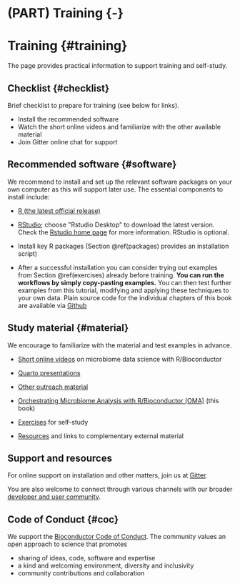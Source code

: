 # (PART) Training {-}

# Training {#training}

<script>
document.addEventListener("click", function (event) {
    if (event.target.classList.contains("rebook-collapse")) {
        event.target.classList.toggle("active");
        var content = event.target.nextElementSibling;
        if (content.style.display === "block") {
            content.style.display = "none";
        } else {
            content.style.display = "block";
        }
    }
})
</script>

<style>
.rebook-collapse {
  background-color: #eee;
  color: #444;
  cursor: pointer;
  padding: 18px;
  width: 100%;
  border: none;
  text-align: left;
  outline: none;
  font-size: 15px;
}

.rebook-content {
  padding: 0 18px;
  display: none;
  overflow: hidden;
  background-color: #f1f1f1;
}
</style>

The page provides practical information to support training and self-study.


## Checklist {#checklist}

Brief checklist to prepare for training (see below for links).

 * Install the recommended software
 * Watch the short online videos and familiarize with the other available material
 * Join Gitter online chat for support


## Recommended software {#software}

We recommend to install and set up the relevant software packages on
your own computer as this will support later use. The essential
components to install include:

* [R (the latest official release)](https://www.r-project.org/) 

* [RStudio](https://www.rstudio.com/products/rstudio/download/);
  choose "Rstudio Desktop" to download the latest version. Check the
  [Rstudio home page](https://www.rstudio.com/) for more
  information. RStudio is optional.

* Install key R packages (Section \@ref(packages) provides an installation script)


* After a successful installation you can consider trying out examples
  from Section \@ref(exercises) already before training. **You can run
  the workflows by simply copy-pasting examples.** You can then test
  further examples from this tutorial, modifying and applying these
  techniques to your own data. Plain source code for the individual chapters of this book are available via [Github](https://github.com/microbiome/OMA/tree/master/R)

## Study material {#material}

We encourage to familiarize with the material and test examples in advance.

 * [Short online videos](https://www.youtube.com/playlist?list=PLjiXAZO27elAJEptP59BN3whVJ61XIkST) on microbiome data science with R/Bioconductor  

 * [Quarto presentations](https://microbiome.github.io/outreach/index.html)
 
 * [Other outreach material](https://github.com/microbiome/outreach)

 * [Orchestrating Microbiome Analysis with R/Bioconductor (OMA)](https://microbiome.github.io/OMA/) (this book)

 * [Exercises](https://microbiome.github.io/OMA/exercises.html) for self-study

 * [Resources](https://microbiome.github.io/OMA/resources.html) and links to complementary external material



## Support and resources

For online support on installation and other matters, join us at
[Gitter](https://gitter.im/microbiome/miaverse?utm_source=badge&utm_medium=badge&utm_campaign=pr-badge&utm_content=badge).

You are also welcome to connect through various channels with our
broader [developer and user community](https://microbiome.github.io).


## Code of Conduct {#coc}

We support the [Bioconductor Code of Conduct](https://bioconductor.github.io/bioc_coc_multilingual/). The community values an open approach to science that promotes 

  - sharing of ideas, code, software and expertise
  - a kind and welcoming environment, diversity and inclusivity
  - community contributions and collaboration

